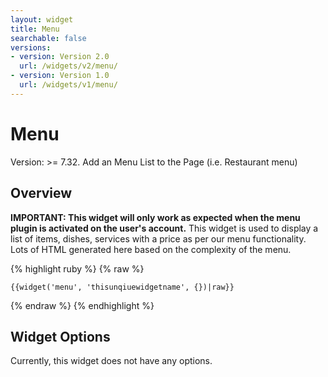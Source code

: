 ```yaml
---
layout: widget
title: Menu
searchable: false
versions:
- version: Version 2.0
  url: /widgets/v2/menu/
- version: Version 1.0
  url: /widgets/v1/menu/
---
```


# Menu

Version: >= 7.32. Add an Menu List to the Page (i.e. Restaurant menu)

## Overview

**IMPORTANT: This widget will only work as expected when the menu plugin is activated on the user's account.** This widget is used to display a list of items, dishes, services with a price as per our menu functionality. Lots of HTML generated here based on the complexity of the menu.

{% highlight ruby %}
{% raw %}

	{{widget('menu', 'thisunqiuewidgetname', {})|raw}}

{% endraw %}
{% endhighlight %}

## Widget Options

Currently, this widget does not have any options.
